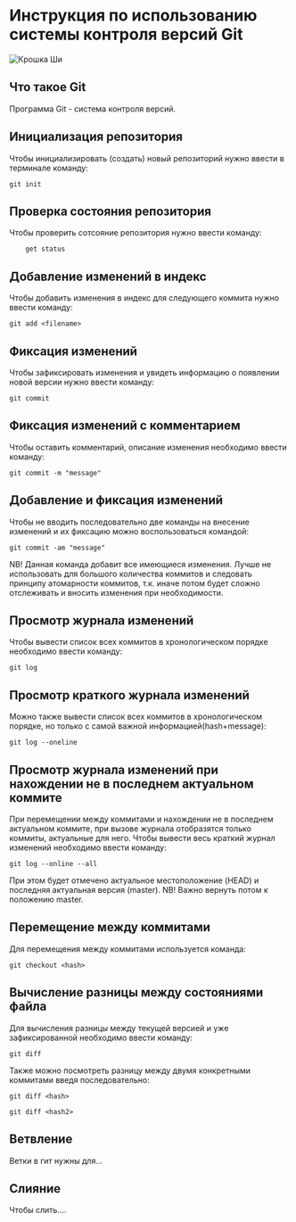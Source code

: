 # **Инструкция по использованию системы контроля версий Git**

![Крошка Ши](KroshkaShi.jpeg)

## Что такое Git

Программа Git - система контроля версий.

## Инициализация репозитория

Чтобы инициализировать (создать) новый репозиторий нужно ввести в терминале команду:

    git init

## Проверка состояния репозитория

Чтобы проверить сотсояние репозитория нужно ввести команду:

        get status
        
 ## Добавление изменений в индекс

 Чтобы добавить изменения в индекс для следующего коммита нужно ввести команду:
     
    git add <filename> 

## Фиксация изменений

Чтобы зафиксировать изменения и увидеть информацию о появлении новой версии нужно ввести команду:
    
    git commit

## Фиксация изменений с комментарием

Чтобы оставить комментарий, описание изменения необходимо ввести команду:
    
    git commit -m "message"

## Добавление и фиксация изменений

Чтобы не вводить последовательно две команды на внесение изменений и их фиксацию можно воспользоваться командой:

    git commit -am "message"

NB! Данная команда добавит все имеющиеся изменения. Лучше не использовать для большого количества коммитов и следовать принципу атомарности коммитов, т.к. иначе потом будет сложно отслеживать и вносить изменения при необходимости.

## Просмотр журнала изменений

Чтобы вывести список всех коммитов в хронологическом порядке необходимо ввести команду:

    git log

## Просмотр краткого журнала изменений

Можно также вывести список всех коммитов в хронологическом порядке, но только с самой важной информацией(hash+message):

    git log --oneline

## Просмотр журнала изменений при нахождении не в последнем актуальном коммите

При перемещении между коммитами и нахождении не в последнем актуальном коммите, при вызове журнала отобразятся только коммиты, актуальные для него. Чтобы вывести весь краткий журнал изменений необходимо ввести команду:

    git log --online --all

При этом будет отмечено актуальное местоположение (HEAD) и последняя актуальная версия (master). NB! Важно вернуть потом к положению master.

## Перемещение между коммитами

Для перемещения между коммитами используется команда:

    git checkout <hash>

## Вычисление разницы между состояниями файла

Для вычисления разницы между текущей версией и уже зафиксированной необходимо ввести команду:

    git diff

Также можно посмотреть разницу между двумя конкретными коммитами введя последовательно:

    git diff <hash>
    
    git diff <hash2>

## Ветвление

Ветки в гит нужны для...

## Слияние

Чтобы слить....







